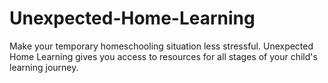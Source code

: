 # Unexpected-Home-Learning
Make your temporary homeschooling situation less stressful. Unexpected Home Learning gives you access to resources for all stages of your child's learning journey.
